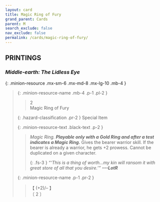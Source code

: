 ```yaml
---
layout: card
title: Magic Ring of Fury
grand_parent: Cards
parent: M
search_exclude: false
nav_exclude: false
permalink: /cards/magic-ring-of-fury/
---
```


## PRINTINGS


### _Middle-earth: The Lidless Eye_

{: .minion-resource .mx-sm-6 .mx-md-8 .mx-lg-10 .mb-4 }
> {: .minion-resource-name .mb-4 .p-1 .pl-2 }
> > <div class="hazard-mp">2</div>
> > <div class="card-name">Magic Ring of Fury</div>
>
> {: .hazard-classification .pr-2 }
> Special Item
>
> {: .minion-resource-text .black-text .p-2 }
> > _Magic Ring._ ***Playable only with a Gold Ring and after a test indicates a Magic Ring.*** Gives the bearer warrior skill. If the bearer is already a warrior, he gets +2 prowess. Cannot be duplicated on a given character. 
> > 
> > {: .fs-3 } 
> > _“‘This is a thing of worth...my kin will ransom it with great store of all that you desire.’”_ ***---&#65279;LotR*** 
> 
> {: .minion-resource-name .p-1 .pr-2 }
> > <div class="card-shield">【 (+2)/&ndash; 】</div>
> > <div class="card-corruption-white">〔 2 〕</div>
